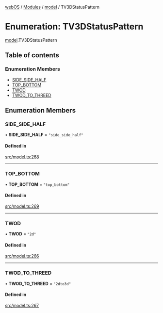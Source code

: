 [webOS](../README.md) / [Modules](../modules.md) / [model](../modules/model.md) / TV3DStatusPattern

# Enumeration: TV3DStatusPattern

[model](../modules/model.md).TV3DStatusPattern

## Table of contents

### Enumeration Members

- [SIDE\_SIDE\_HALF](model.TV3DStatusPattern.md#side_side_half)
- [TOP\_BOTTOM](model.TV3DStatusPattern.md#top_bottom)
- [TWOD](model.TV3DStatusPattern.md#twod)
- [TWOD\_TO\_THREED](model.TV3DStatusPattern.md#twod_to_threed)

## Enumeration Members

### SIDE\_SIDE\_HALF

• **SIDE\_SIDE\_HALF** = ``"side_side_half"``

#### Defined in

[src/model.ts:268](https://github.com/Dabolus/webos-tv/blob/405e2bb/src/model.ts#L268)

___

### TOP\_BOTTOM

• **TOP\_BOTTOM** = ``"top_bottom"``

#### Defined in

[src/model.ts:269](https://github.com/Dabolus/webos-tv/blob/405e2bb/src/model.ts#L269)

___

### TWOD

• **TWOD** = ``"2d"``

#### Defined in

[src/model.ts:266](https://github.com/Dabolus/webos-tv/blob/405e2bb/src/model.ts#L266)

___

### TWOD\_TO\_THREED

• **TWOD\_TO\_THREED** = ``"2dto3d"``

#### Defined in

[src/model.ts:267](https://github.com/Dabolus/webos-tv/blob/405e2bb/src/model.ts#L267)
